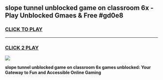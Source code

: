 
## slope tunnel unblocked game on classroom 6x - Play Unblocked Gmaes & Free #gd0e8
<h3>
<a href="https://premium.freeplayer.one?title=slope_tunnel_unblocked_game_on_classroom_6x&ref=03M">CLICK TO PLAY</a></h3>
<hr>

<h3>
<a href="https://premium.freeplayer.one?title=slope_tunnel_unblocked_game_on_classroom_6x&ref=03M">CLICK 2 PLAY</a>
  
</h3>

<a href="https://premium.freeplayer.one?title=slope_tunnel_unblocked_game_on_classroom_6x&ref=03M"><img src="https://clearcache.store/games.png"></a>


**slope tunnel unblocked game on classroom 6x games unblocked: Your Gateway to Fun and Accessible Online Gaming**
